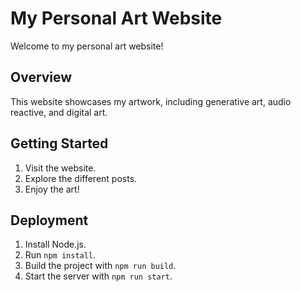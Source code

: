 # My Personal Art Website

Welcome to my personal art website!

## Overview

This website showcases my artwork, including generative art, audio reactive, and digital art.

## Getting Started

1. Visit the website.
2. Explore the different posts.
3. Enjoy the art!

## Deployment

1. Install Node.js.
2. Run `npm install`.
3. Build the project with `npm run build`.
4. Start the server with `npm run start`.
